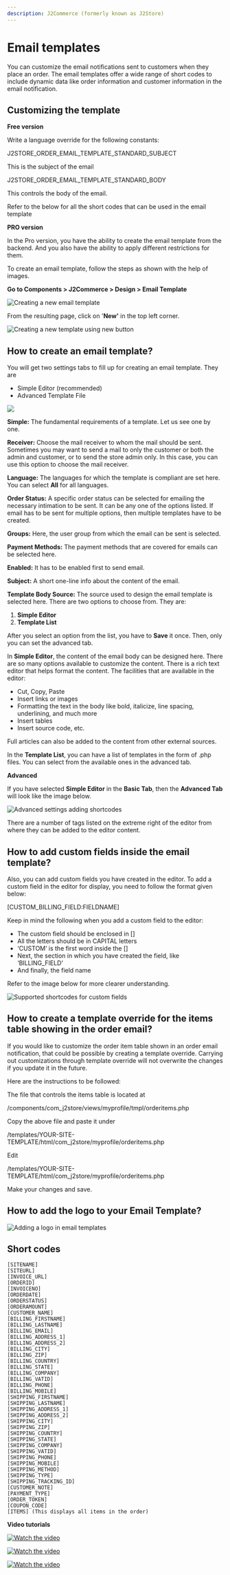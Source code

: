 ```yaml
---
description: J2Commerce (formerly known as J2Store)
---
```


# Email templates

You can customize the email notifications sent to customers when they place an order. The email templates offer a wide range of short codes to include dynamic data like order information and customer information in the email notification.

## Customizing the template <a href="#customizing-the-template" id="customizing-the-template"></a>

**Free version**

Write a language override for the following constants:

J2STORE\_ORDER\_EMAIL\_TEMPLATE\_STANDARD\_SUBJECT

This is the subject of the email

J2STORE\_ORDER\_EMAIL\_TEMPLATE\_STANDARD\_BODY

This controls the body of the email.

Refer to the below for all the short codes that can be used in the email template

**PRO version**

In the Pro version, you have the ability to create the email template from the backend. And you also have the ability to apply different restrictions for them.

To create an email template, follow the steps as shown with the help of images.

**Go to Components > J2Commerce > Design > Email Template**

![Creating a new email template](../../assets/email1.webp)

From the resulting page, click on '**New'** in the top left corner.

![Creating a new template using new button](../../assets/email2.webp)

## How to create an email template? <a href="#how-to-create-email-template" id="how-to-create-email-template"></a>

You will get two settings tabs to fill up for creating an email template. They are

* Simple Editor (recommended)
* Advanced Template File

![](<../../assets/email3-simple.webp>)

**Simple:** The fundamental requirements of a template. Let us see one by one.

**Receiver:** Choose the mail receiver to whom the mail should be sent. Sometimes you may want to send a mail to only the customer or both the admin and customer, or to send the store admin only. In this case, you can use this option to choose the mail receiver.

**Language:** The languages for which the template is compliant are set here. You can select **All** for all languages.

**Order Status:** A specific order status can be selected for emailing the necessary intimation to be sent. It can be any one of the options listed. If email has to be sent for multiple options, then multiple templates have to be created.

**Groups:** Here, the user group from which the email can be sent is selected.

**Payment Methods:** The payment methods that are covered for emails can be selected here.

**Enabled:** It has to be enabled first to send email.

**Subject:** A short one-line info about the content of the email.

**Template Body Source:** The source used to design the email template is selected here. There are two options to choose from. They are:

1. **Simple Editor**
2. **Template List**

After you select an option from the list, you have to **Save** it once. Then, only you can set the advanced tab.

In **Simple Editor**, the content of the email body can be designed here. There are so many options available to customize the content. There is a rich text editor that helps format the content. The facilities that are available in the editor:

* Cut, Copy, Paste
* Insert links or images
* Formatting the text in the body like bold, italicize, line spacing, underlining, and much more
* Insert tables
* Insert source code, etc.

Full articles can also be added to the content from other external sources.

In the **Template List**, you can have a list of templates in the form of .php files. You can select from the available ones in the advanced tab.

**Advanced**

If you have selected **Simple Editor** in the **Basic Tab**, then the **Advanced Tab** will look like the image below.

![Advanced settings adding shortcodes](../../assets/email3-advanced.webp)

There are a number of tags listed on the extreme right of the editor from where they can be added to the editor content.

## How to add custom fields inside the email template? <a href="#how-to-add-custom-fields-inside-email-template" id="how-to-add-custom-fields-inside-email-template"></a>

Also, you can add custom fields you have created in the editor. To add a custom field in the editor for display, you need to follow the format given below:

\[CUSTOM\_BILLING\_FIELD:FIELDNAME]

Keep in mind the following when you add a custom field to the editor:

* The custom field should be enclosed in \[]
* All the letters should be in CAPITAL letters
* ‘CUSTOM’ is the first word inside the \[]
* Next, the section in which you have created the field, like ‘BILLING\_FIELD’
* And finally, the field name

Refer to the image below for more clearer understanding.

![Supported shortcodes for custom fields](../../assets/email4-advanced.png)

## How to create a template override for the items table showing in the order email? <a href="#how-to-create-template-override-for-items-table-showing-in-the-order-email" id="how-to-create-template-override-for-items-table-showing-in-the-order-email"></a>

If you would like to customize the order item table shown in an order email notification, that could be possible by creating a template override. Carrying out customizations through template override will not overwrite the changes if you update it in the future.

Here are the instructions to be followed:

The file that controls the items table is located at

/components/com\_j2store/views/myprofile/tmpl/orderitems.php

Copy the above file and paste it under

/templates/YOUR-SITE-TEMPLATE/html/com\_j2store/myprofile/orderitems.php

Edit

/templates/YOUR-SITE-TEMPLATE/html/com\_j2store/myprofile/orderitems.php

Make your changes and save.

## How to add the logo to your Email Template? <a href="#how-to-add-logo-in-your-email-template" id="how-to-add-logo-in-your-email-template"></a>

![Adding a logo in email templates](https://raw.githubusercontent.com/j2store/doc-images/master/design/Email%20templates/Email-template-logo-for-emails.gif)

## Short codes <a href="#short-codes" id="short-codes"></a>

```
[SITENAME]
[SITEURL]
[INVOICE_URL]
[ORDERID]
[INVOICENO]
[ORDERDATE]
[ORDERSTATUS]
[ORDERAMOUNT]
[CUSTOMER_NAME]
[BILLING_FIRSTNAME]			
[BILLING_LASTNAME]			
[BILLING_EMAIL]				
[BILLING_ADDRESS_1]			
[BILLING_ADDRESS_2]			
[BILLING_CITY]			
[BILLING_ZIP]				
[BILLING_COUNTRY]			
[BILLING_STATE]				
[BILLING_COMPANY]			
[BILLING_VATID]			
[BILLING_PHONE]			
[BILLING_MOBILE]			
[SHIPPING_FIRSTNAME]			
[SHIPPING_LASTNAME]			
[SHIPPING_ADDRESS_1]			
[SHIPPING_ADDRESS_2]			
[SHIPPING_CITY]			
[SHIPPING_ZIP]			
[SHIPPING_COUNTRY]			
[SHIPPING_STATE]			
[SHIPPING_COMPANY]			
[SHIPPING_VATID]			
[SHIPPING_PHONE]			
[SHIPPING_MOBILE]			
[SHIPPING_METHOD]			
[SHIPPING_TYPE]			
[SHIPPING_TRACKING_ID]			
[CUSTOMER_NOTE]			
[PAYMENT_TYPE]			
[ORDER_TOKEN]		
[COUPON_CODE] 
[ITEMS] (This displays all items in the order)
```

**Video tutorials**

[![Watch the video](https://img.youtube.com/vi/JgEQkyDwYjA/hqdefault.jpg)](https://www.youtube.com/watch?v=JgEQkyDwYjA)

[![Watch the video](https://img.youtube.com/vi/XHq91Cea3TE/hqdefault.jpg)](https://www.youtube.com/watch?v=XHq91Cea3TE)

[![Watch the video](https://img.youtube.com/vi/CQhtxomct4c/hqdefault.jpg)](https://www.youtube.com/watch?v=CQhtxomct4c)
